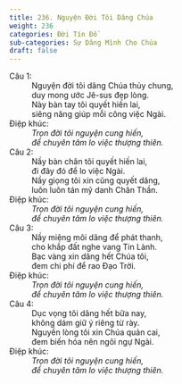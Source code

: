```yaml
---
title: 236. Nguyện Đời Tôi Dâng Chúa
weight: 236
categories: Đời Tín Đồ
sub-categories: Sự Dâng Mình Cho Chúa
draft: false
---
```

<dl><dt>Câu 1:</dt><dd data-verse="1">Nguyện đời tôi dâng Chúa thủy chung, <br/>duy mong ước Jê-sus đẹp lòng. <br/>Này bàn tay tôi quyết hiến lai, <br/>siêng năng giúp mỗi công việc Ngài. </dd><dt>Điệp khúc:</dt><dd data-chorus="1"><em>Trọn đời tôi nguyện cung hiến, <br/>để chuyên tâm lo việc thượng thiên. </em></dd><dt>Câu 2:</dt><dd data-verse="2">Nầy bàn chân tôi quyết hiến lai, <br/>đi đây đó để lo việc Ngài. <br/>Nầy giọng tôi xin cũng quyết dâng, <br/>luôn luôn tán mỹ danh Chân Thần. </dd><dt>Điệp khúc:</dt><dd data-chorus="1"><em>Trọn đời tôi nguyện cung hiến, <br/>để chuyên tâm lo việc thượng thiên. </em></dd><dt>Câu 3:</dt><dd data-verse="3">Nầy miệng môi dâng để phát thanh, <br/>cho khắp đất nghe vang Tin Lành. <br/>Bạc vàng xin dâng hết Chúa tôi, <br/>đem chi phí để rao Đạo Trời. </dd><dt>Điệp khúc:</dt><dd data-chorus="1"><em>Trọn đời tôi nguyện cung hiến, <br/>để chuyên tâm lo việc thượng thiên. </em></dd><dt>Câu 4:</dt><dd data-verse="3">Dục vọng tôi dâng hết bữa nay, <br/>không dám giữ ý riêng từ rày. <br/>Nguyền lòng tôi xin Chúa quản cai, <br/>đem biến hóa nên ngôi ngự Ngài. </dd><dt>Điệp khúc:</dt><dd data-chorus="1"><em>Trọn đời tôi nguyện cung hiến, <br/>để chuyên tâm lo việc thượng thiên. </em></dd></dl>